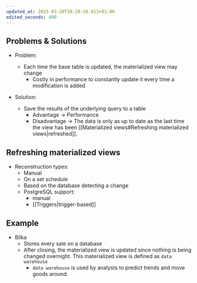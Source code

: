 ```yaml
---
updated_at: 2025-03-20T10:29:30.013+01:00
edited_seconds: 400
---
```

## Problems & Solutions
- Problem:
	- Each time the base table is updated, the materialized view may change
		- Costly in performance to constantly update it every time a modification is added
		
- Solution:
	- Save the results of the underlying query to a table
		- Advantage -> Performance
		- Disadvantage -> The data is only as up to date as the last time the view has been [[Materialized views#Refreshing materialized views|refreshed]].
## Refreshing materialized views
- Reconstruction types:
	- Manual
	- On a set schedule
	- Based on the database detecting a change
	- PostgreSQL support:
		- manual
		- [[Triggers|trigger-based]]

## Example
- Bilka
	- Stores every sale on a database
	- After closing, the materialized view is updated since nothing is being changed overnight. This materialized view is defined as `data warehouse`
		- `data warehouse` is used by analysts to predict trends and move goods around.